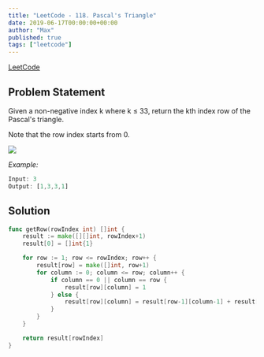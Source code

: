 ```yaml
---
title: "LeetCode - 118. Pascal's Triangle"
date: 2019-06-17T00:00:00+00:00
author: "Max"
published: true
tags: ["leetcode"]
---
```


[LeetCode](https://leetcode.com/problems/pascals-triangle-ii/)

## Problem Statement

Given a non-negative index k where k ≤ 33, return the kth index row of the Pascal's triangle.

Note that the row index starts from 0.

![](https://upload.wikimedia.org/wikipedia/commons/0/0d/PascalTriangleAnimated2.gif)

*Example:*

```js
Input: 3
Output: [1,3,3,1]
```

## Solution

```go
func getRow(rowIndex int) []int {
	result := make([][]int, rowIndex+1)
	result[0] = []int{1}

	for row := 1; row <= rowIndex; row++ {
		result[row] = make([]int, row+1)
		for column := 0; column <= row; column++ {
			if column == 0 || column == row {
				result[row][column] = 1
			} else {
				result[row][column] = result[row-1][column-1] + result[row-1][column]
			}
		}
	}

	return result[rowIndex]
}
```
